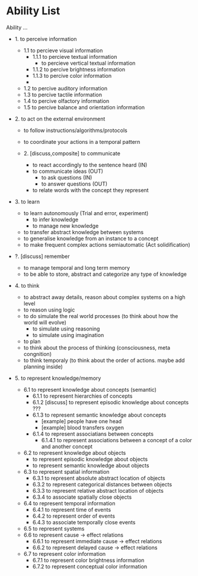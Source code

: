 <!-- 
When adding an ability, check if 
- it makes sense for a human, symbolic agent, and an LLM 
- a regular person would say that they have this ability if asked
- you are adding it in a correct place, make sure the children are extensions/specifications of the parent. Remember that this is not a tree of dependencies/components - don't add children abilties because they are required to do the parent ability. For example `ability to store produral knowledge` should not be under the `ability to act`, it is indeed required to act, but it's not an expansion of the `ability to act`.
- it does not intersect different parent abilities, like the ability "to communicate" is about percieving what is being told to you, action of giving a response and mental process of coming up with an answer. Such abilities need to be divided into parts that don't span across multiple parent abilities.

tags:
- `explain` - please provide an example in the PR comment
- `invalid` - the entry is not formulated as an ability
- `remove` - the entry is not needed because it is invalid or unclear,it needs to be deleted or replaced
- `composite` - this ability spans across different parent abilities and needs to be split up

It's a good idea to reolve all the tags before merging a PR.
-->

# Ability List

Ability ...

- 1\. to perceive information  
  - 1.1 to percieve visual information
    - 1.1.1 to percieve textual information
      - to percieve vertical textual information
    - 1.1.2 to percive brightness information
    - 1.1.3 to percive color information
    -
  - 1.2 to percive auditory information
  - 1.3 to percive tactile information
  - 1.4 to percive olfactory information
  - 1.5 to percive balance and orientation information

- 2\. to act on the external environment  
  - to follow instructions/algorithms/protocols
  - to coordinate your actions in a temporal pattern

  - 2\. [discuss,composite] to communicate
    - to react accordingly to the sentence heard (IN)
      <!-- (This can be an instruction, a question, etc.) -->
    - to communicate ideas (OUT)
      - to ask questions (IN)
      - to answer questions (OUT)
    - to relate words with the concept they represent
      <!-- This ability is crucial to truly understand any sentence -->

- 3\. to learn  
  - to learn autonomously (Trial and error, experiment)
    - to infer knowledge
    - to manage new knowledge
  - to transfer abstract knowledge between systems
  - to generalise knowledge from an instance to a concept
  - to make frequent complex actions semiautomatic (Act solidification)

- ?\. [discuss] remember  
  - to manage temporal and long term memory
  - to be able to store, abstract and categorize any type of knowledge

- 4\. to think  
  - to abstract away details, reason about complex systems on a high level
  - to reason using logic
  - to do simulate the real world processes (to think about how the world will evolve)
    - to simulate using reasoning
    - to simulate using imagination
  - to plan
  - to think about the process of thinking (consciousness, meta congnition)
  - to think temporaly (to think about the order of actions. maybe add planning inside)

- 5\. to represent knowledge/memory  
  - 6.1 to represent knowledge about concepts (semantic)
    - 6.1.1 to represent hierarchies of concepts
    - 6.1.2 [discuss] to represent episodic knowledge about concepts ???
    - 6.1.3 to represent semantic knowledge about concepts
      - [example] people have one head
      - [example] blood transfers oxygen
    - 6.1.4 to represent associatians between concepts
      - 6.1.4.1 to represent associations between a concept of a color and another concept
  - 6.2 to represent knowledge about objects
    - to represent episodic knowledge about objects
    - to represent semantic knowledge about objects
  - 6.3 to represent spatial information
    - 6.3.1 to represent absolute abstract location of objects
    - 6.3.2 to represent categorical distances between objects
    - 6.3.3 to represent relative abstract location of objects
    - 6.3.4 to associate spatially close objects
  - 6.4 to represent temporal information
    - 6.4.1 to represent time of events
    - 6.4.2 to represent order of events
    - 6.4.3 to associate temporally close events
  - 6.5 to represent systems
  - 6.6 to represent cause -> effect relations
    - 6.6.1 to represent immediate cause -> effect relations
    - 6.6.2 to represent delayed cause -> effect relations
  - 6.7 to represent color information
    - 6.7.1 to represent color brightness information
    - 6.7.2 to represent conceptual color information
